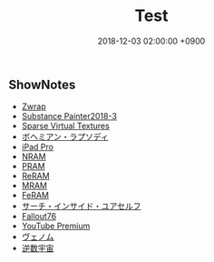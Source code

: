 ﻿---
actor_ids:
  - kou
  - hikaru
audio_file_path: /audio/1.mp3
audio_file_size: 69
date: 2018-12-03 02:00:00 +0900
description:
duration: "101:00"
layout: article
title: 1. Test
---

## ShowNotes

- [Zwrap](http://www.russian3dscanner.com/zwrap/)
- [Substance Painter2018-3](http://3dnchu.com/archives/substance-painter-2018-3/)
- [Sparse Virtual Textures](https://silverspaceship.com/src/svt/)
- [ボヘミアン・ラプソディ](http://www.foxmovies-jp.com/bohemianrhapsody/) 
- [iPad Pro](https://www.apple.com/jp/ipad-pro/?afid=p238%7CsX2jUZ2k2-dc_mtid_20925kvq40403_pcrid_307932534656_&cid=wwa-jp-kwgo-ipad-slid-)
- [NRAM](https://en.wikipedia.org/wiki/Nano-RAM)
- [PRAM](https://ja.wikipedia.org/wiki/%E7%9B%B8%E5%A4%89%E5%8C%96%E3%83%A1%E3%83%A2%E3%83%AA)
- [ReRAM](https://ja.wikipedia.org/wiki/%E6%8A%B5%E6%8A%97%E5%A4%89%E5%8C%96%E5%9E%8B%E3%83%A1%E3%83%A2%E3%83%AA)
- [MRAM](https://ja.wikipedia.org/wiki/%E7%A3%81%E6%B0%97%E6%8A%B5%E6%8A%97%E3%83%A1%E3%83%A2%E3%83%AA)
- [FeRAM](https://ja.wikipedia.org/wiki/%E5%BC%B7%E8%AA%98%E9%9B%BB%E4%BD%93%E3%83%A1%E3%83%A2%E3%83%AA)
- [サーチ・インサイド・ユアセルフ](https://www.amazon.co.jp/%E3%82%B5%E3%83%BC%E3%83%81-%E3%82%A4%E3%83%B3%E3%82%B5%E3%82%A4%E3%83%89-%E3%83%A6%E3%82%A2%E3%82%BB%E3%83%AB%E3%83%95-%E4%BB%95%E4%BA%8B%E3%81%A8%E4%BA%BA%E7%94%9F%E3%82%92%E9%A3%9B%E8%BA%8D%E3%81%95%E3%81%9B%E3%82%8B%E3%82%B0%E3%83%BC%E3%82%B0%E3%83%AB%E3%81%AE%E3%83%9E%E3%82%A4%E3%83%B3%E3%83%89%E3%83%95%E3%83%AB%E3%83%8D%E3%82%B9%E5%AE%9F%E8%B7%B5%E6%B3%95-%E3%83%81%E3%83%A3%E3%83%87%E3%82%A3%E3%83%BC-%E3%83%A1%E3%83%B3-%E3%82%BF%E3%83%B3-ebook/dp/B01ESTWPYC/ref=tmm_kin_swatch_0?_encoding=UTF8&qid=1543765740&sr=8-1)
- [Fallout76](https://fallout.bethesda.net/)
- [YouTube Premium](https://www.youtube.com/red?gl=JP&hl=ja)
- [ヴェノム](http://www.venom-movie.jp/)
- [逆数宇宙](https://www.amazon.co.jp/dp/product/B07KFKXYMP/ref=as_li_tf_tl?camp=247&creative=1211&creativeASIN=B07KFKXYMP&ie=UTF8&linkCode=as2&tag=bookmeter_book_image_image_pc_logoff-22)